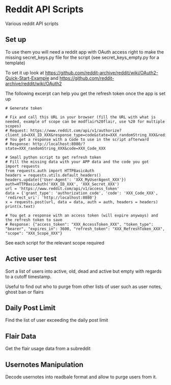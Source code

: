 # Reddit API Scripts

Various reddit API scripts

## Set up

To use them you will need a reddit app with OAuth access right to make the missing secret_keys.py file for the script (see secret_keys_empty.py for a template)

To set it up look at https://github.com/reddit-archive/reddit/wiki/OAuth2-Quick-Start-Example and https://github.com/reddit-archive/reddit/wiki/OAuth2

The following excerpt can help you get the refresh token once the app is set up

```
# Generate token

# Fix and call this URL in your browser (fill the URL with what is needed, example of scope can be modflair%20flair, use %20 for multiple scopes)
# Request: https://www.reddit.com/api/v1/authorize?client_id=XXX_ID_XXX&response_type=code&state=XXX_randomString_XXX&redirect_uri=http://localhost:8080&duration=permanent&scope=XXX_DesiredScope_XXX
# You get a response with a Code to use in the script afterward
# Response: http://localhost:8080/?state=XXX_randomString_XXX&code=XXX_Code_XXX

# Small python script to get refresh token
# Fill the missing data with your APP data and the code you got
import requests
from requests.auth import HTTPBasicAuth
headers = requests.utils.default_headers()
headers.update({'User-Agent': 'XXX_MyUserAgent_XXX'})
auth=HTTPBasicAuth('XXX_ID_XXX', 'XXX_Secret_XXX')
url = 'https://www.reddit.com/api/v1/access_token'
data = {'grant_type': 'authorization_code', 'code': 'XXX_Code_XXX', 'redirect_uri': 'http://localhost:8080'}
x = requests.post(url, data = data, auth = auth, headers = headers)
print(x.text)

# You get a response with an access token (will expire anyways) and the refresh token to save
# Response: {"access_token": "XXX_AccessToken_XXX", "token_type": "bearer", "expires_in": 3600, "refresh_token": "XXX_RefreshToken_XXX", "scope": "XXX_Scope_XXX"}
```

See each script for the relevant scope required


## Active user test

Sort a list of users into active, old, dead and active but empty with regards to a cutoff timestamp.

Useful to find out who to purge from other lists of user such as user notes, ghost ban or flairs

## Daily Post Limit

Find the list of user exceeding the daily post limit

## Flair Data

Get the flair usage data from a subreddit

## Usernotes Manipulation

Decode usernotes into readbale format and allow to purge users from it.
